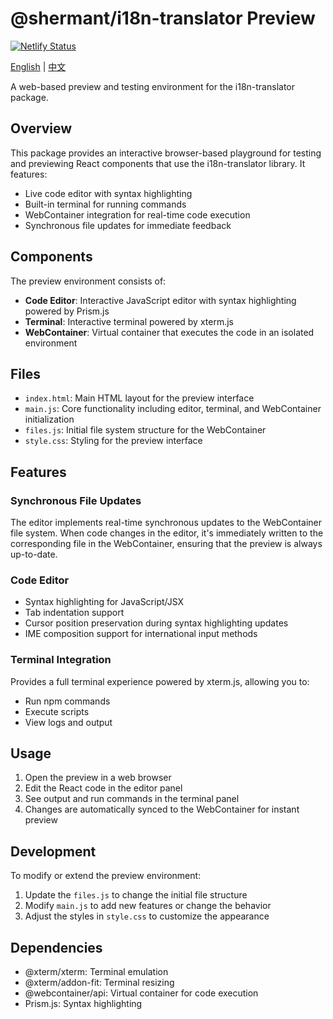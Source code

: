# @shermant/i18n-translator Preview

[![Netlify Status](https://api.netlify.com/api/v1/badges/0b28abb1-1b21-438d-9b9c-9e4ec0d60cce/deploy-status)](https://app.netlify.com/sites/i18n-translator/deploys)

[English](./README.md) | [中文](./README.zh.md)

A web-based preview and testing environment for the i18n-translator package.

## Overview

This package provides an interactive browser-based playground for testing and previewing React components that use the i18n-translator library. It features:

- Live code editor with syntax highlighting
- Built-in terminal for running commands
- WebContainer integration for real-time code execution
- Synchronous file updates for immediate feedback

## Components

The preview environment consists of:

- **Code Editor**: Interactive JavaScript editor with syntax highlighting powered by Prism.js
- **Terminal**: Interactive terminal powered by xterm.js
- **WebContainer**: Virtual container that executes the code in an isolated environment

## Files

- `index.html`: Main HTML layout for the preview interface
- `main.js`: Core functionality including editor, terminal, and WebContainer initialization
- `files.js`: Initial file system structure for the WebContainer
- `style.css`: Styling for the preview interface

## Features

### Synchronous File Updates

The editor implements real-time synchronous updates to the WebContainer file system. When code changes in the editor, it's immediately written to the corresponding file in the WebContainer, ensuring that the preview is always up-to-date.

### Code Editor

- Syntax highlighting for JavaScript/JSX
- Tab indentation support
- Cursor position preservation during syntax highlighting updates
- IME composition support for international input methods

### Terminal Integration

Provides a full terminal experience powered by xterm.js, allowing you to:
- Run npm commands
- Execute scripts
- View logs and output

## Usage

1. Open the preview in a web browser
2. Edit the React code in the editor panel
3. See output and run commands in the terminal panel
4. Changes are automatically synced to the WebContainer for instant preview

## Development

To modify or extend the preview environment:

1. Update the `files.js` to change the initial file structure
2. Modify `main.js` to add new features or change the behavior
3. Adjust the styles in `style.css` to customize the appearance

## Dependencies

- @xterm/xterm: Terminal emulation
- @xterm/addon-fit: Terminal resizing
- @webcontainer/api: Virtual container for code execution
- Prism.js: Syntax highlighting
